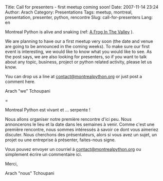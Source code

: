 Title: Call for presenters - first meetup coming soon!
Date: 2007-11-14 23:24
Author: Arach
Category: Presentations
Tags: meetup, montreal, presentation, presenter, python, rencontre
Slug: call-for-presenters
Lang: en

Montreal Python is alive and snaking (ref: [A Frog In The Valley][] ).

We are planning to have our a first meetup very soon (the date and venue
are going to be announced in the coming weeks). To make sure our first
event is interesting, we would like to know what you would like to see.
As the post says, we are also looking for presenters, so if you want to
talk about any topic, business, project or python related activity,
please let us know.

You can drop us a line at contact@montrealpython.org or just post a
comment here.

Arach "we" Tchoupani

=

Montreal Python est vivant et ... serpente !

Nous allons organiser notre première rencontre d'ici peu. Nous
annoncerons le lieu et la date dans les semaines à venir. Comme c'est
une première rencontre, nous sommes intéressés à savoir ce dont vous
aimeriez discuter. Nous cherchons des présentateurs, alors si vous avez
un sujet, un projet ou une entreprise à présenter, faites-nous signe.

Vous pouvez envoyer un courriel à contact@montrealpython.org ou
simplement écrire un commentaire ici.

Merci,

Arach "nous" Tchoupani

  [A Frog In The Valley]: http://www.afroginthevalley.com/2007/11/13/python-in-montreal-is-alive-and-snaking.html
    "Sylvain Carle's blog"
